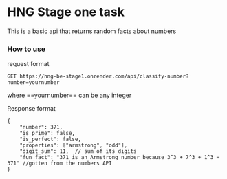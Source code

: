 # HNG Stage one task

This is a basic api that returns random facts about numbers

### How to use

request format

```
GET https://hng-be-stage1.onrender.com/api/classify-number?number=yournumber
```

where ==yournumber== can be any integer

Response format

```
{
    "number": 371,
    "is_prime": false,
    "is_perfect": false,
    "properties": ["armstrong", "odd"],
    "digit_sum": 11,  // sum of its digits
    "fun_fact": "371 is an Armstrong number because 3^3 + 7^3 + 1^3 = 371" //gotten from the numbers API
}
```
